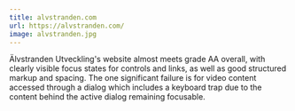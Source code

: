 ```yaml
---
title: alvstranden.com
url: https://alvstranden.com/
image: alvstranden.jpg
---
```


Älvstranden Utveckling's website almost meets grade AA overall, with clearly visible focus states for controls and links, as well as good structured markup and spacing. The one significant failure is for video content accessed through a dialog which includes a keyboard trap due to the content behind the active dialog remaining focusable.
